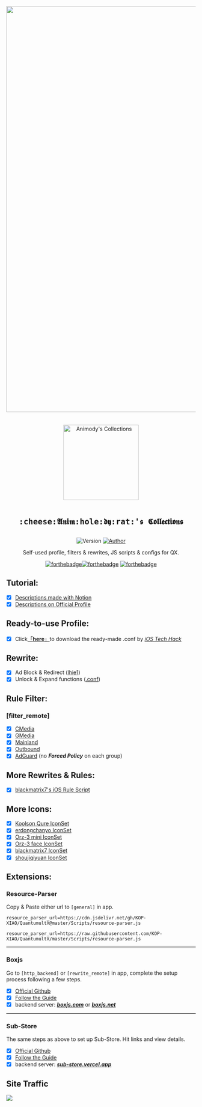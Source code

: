 <div align="center">
<img width="1080" src="https://raw.githubusercontent.com/Animody/QX_Config/main/IMG_9507.PNG" alt="Frame">
</div>
<br>
<div align="center">
<br>
<img width="200" src="https://raw.githubusercontent.com/Animody/QX_Config/main/profile.png" alt="Animody's Collections">
<br><br>
<samp>
<h2 align="center">:cheese:𝕬𝖓𝖎𝖒:hole:𝖉𝖞:rat:'𝖘 𝕮𝖔𝖑𝖑𝖊𝖈𝖙𝖎𝖔𝖓𝖘<h2>
</samp>
</div>
  
<p align="center">
    <img alt="Version" src="https://img.shields.io/badge/release-1.0-blue"/>
    <a href="https://github.com/Animody">
        <img alt="Author" src="https://img.shields.io/badge/Author-Animody-blueviolet"/>
    </a>
</p>
  
<p align="center" color="#6a737d">
Self-used profile, filters & rewrites, JS scripts & configs for QX.
</p>

<div align="center">

[![forthebadge](https://forthebadge.com/images/badges/made-with-markdown.svg)](https://forthebadge.com)[![forthebadge](https://forthebadge.com/images/badges/for-you.svg)](https://forthebadge.com) [![forthebadge](https://forthebadge.com/images/badges/check-it-out.svg)](https://forthebadge.com)
</div>

## **Tutorial:** 
- [x] [Descriptions made with Notion](https://www.notion.so/75156f1c053c46568672896145f2eb36)  
- [x] [Descriptions on Official Profile](https://raw.githubusercontent.com/KOP-XIAO/QuantumultX/master/QuantumultX_Profiles.conf)  

## **Ready-to-use Profile:** 
- [x] Click[「**here**」](https://ivapp.cn/quantumultX.conf "One Tap to Config")to download the ready-made .conf by [*iOS Tech Hack*](https://ivapp.cn "苹果iOS黑科技")  

## **Rewrite:** 
- [x] Ad Block & Redirect ([lhie1](https://raw.githubusercontent.com/NobyDa/Script/master/QuantumultX/Rewrite_lhie1.conf))  
- [x] Unlock & Expand functions ([.conf](https://6678888.xyz/quantumultX/ioshkj.conf "rewrites to unlock Premium"))  

## **Rule Filter:** 
### **[filter_remote]**
- [x] [CMedia](https://raw.githubusercontent.com/Animody/QX_Config/main/Rule%20Filter/CMedia.list "no Forced Policy on each group")  
- [x] [GMedia](https://raw.githubusercontent.com/Animody/QX_Config/main/Rule%20Filter/GMedia.list "no Forced Policy on each group")  
- [x] [Mainland](https://raw.githubusercontent.com/Animody/QX_Config/main/Rule%20Filter/Mainland.list "no Forced Policy on each group")  
- [x] [Outbound](https://raw.githubusercontent.com/Animody/QX_Config/main/Rule%20Filter/Outbound.list "no Forced Policy on each group")  
- [x] [AdGuard](https://raw.githubusercontent.com/Animody/QX_Config/main/Rule%20Filter/AdGuard.list "no Forced Policy on each group") (no ***Forced Policy*** on each group)  

## **More Rewrites & Rules:**  
- [x] [blackmatrix7's iOS Rule Script](https://github.com/blackmatrix7/ios_rule_script)  

## **More Icons:**  
- [x] [Koolson Qure IconSet](https://github.com/Koolson/Qure)   
- [x] [erdongchanyo IconSet](https://github.com/erdongchanyo/icon)  
- [x] [Orz-3 mini IconSet](https://github.com/Orz-3/mini)  
- [x] [Orz-3 face IconSet](https://github.com/Orz-3/face)  
- [x] [blackmatrix7 IconSet](https://github.com/blackmatrix7/ios_rule_script/tree/master/icon)  
- [x] [shoujiqiyuan IconSet](https://github.com/shoujiqiyuan)  

## **Extensions:**
### **Resource-Parser** 
Copy & Paste either url to `[general]` in app.
```
resource_parser_url=https://cdn.jsdelivr.net/gh/KOP-XIAO/QuantumultX@master/Scripts/resource-parser.js   
```
```
resource_parser_url=https://raw.githubusercontent.com/KOP-XIAO/QuantumultX/master/Scripts/resource-parser.js  
```
------------------------------
### **Boxjs**  
Go to `[http_backend]` or `[rewrite_remote]` in app, complete the setup process following a few steps.  
- [x] [Official Github](https://github.com/chavyleung/scripts/tree/master/box/rewrite) 
- [x] [Follow the Guide](https://chavyleung.gitbook.io/boxjs/)   
- [x] backend server: [***boxjs.com***](http://boxjs.com "official version") or [***boxjs.net***](http://boxjs.net "T-version")  
------------------------------
### **Sub-Store** 
The same steps as above to set up Sub-Store. Hit links and view details.  
- [x] [Official Github](https://github.com/Peng-YM/Sub-Store)   
- [x] [Follow the Guide](https://www.notion.so/Sub-Store-6259586994d34c11a4ced5c406264b46)  
- [x] backend server: [***sub-store.vercel.app***](https://sub-store.vercel.app "official version")  
## **Site Traffic**  
![](https://profile-counter.glitch.me/QX_Config/count.svg)

